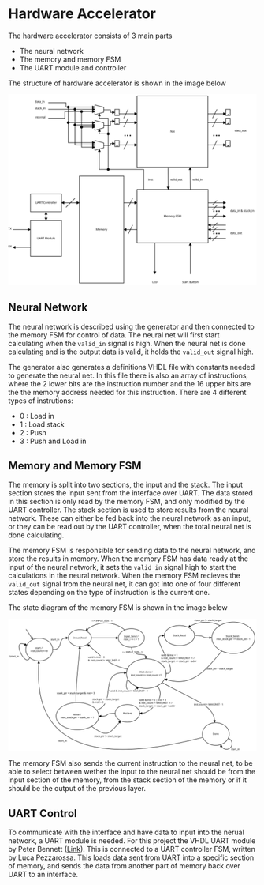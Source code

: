 # Hardware Accelerator

The hardware accelerator consists of 3 main parts
- The neural network
- The memory and memory FSM
- The UART module and controller

The structure of hardware accelerator is shown in the image below

![Block diagram of the hardware accelerator](Diagrams/Hardware-Accelerator-diagram.svg)

## Neural Network

The neural network is described using the generator and then connected to the memory FSM for control of data. The neural net will first start calculating when the `valid_in` signal is high. When the neural net is done calculating and is the output data is valid, it holds the `valid_out` signal high.

The generator also generates a definitions VHDL file with constants needed to generate the neural net. In this file there is also an array of instructions, where the 2 lower bits are the instruction number and the 16 upper bits are the the memory address needed for this instruction. There are 4 different types of instrutions:

- 0 : Load in
- 1 : Load stack
- 2 : Push
- 3 : Push and Load in

## Memory and Memory FSM

The memory is split into two sections, the input and the stack. The input section stores the input sent from the interface over UART. The data stored in this section is only read by the memory FSM, and only modified by the UART controller. The stack section is used to store results from the neural network. These can either be fed back into the neural network as an input, or they can be read out by the UART controller, when the total neural net is done calculating. 

The memory FSM is responsible for sending data to the neural network, and store the results in memory. When the memory FSM has data ready at the input of the neural network, it sets the `valid_in` signal high to start the calculations in the neural network. When the memory FSM recieves the `valid_out` signal from the neural net, it can got into one of four different states depending on the type of instruction is the current one. 

The state diagram of the memory FSM is shown in the image below

![The state diagram of the memory FSM](Diagrams/Memory-FSM-state-diagram.svg)

The memory FSM also sends the current instruction to the neural net, to be able to select between wether the input to the neural net should be from the input section of the memory, from the stack section of the memory or if it should be the output of the previous layer.

## UART Control

To communicate with the interface and have data to input into the nerual network, a UART module is needed. For this project the VHDL UART module by Peter Bennett ([Link](https://github.com/pabennett/uart)). This is connected to a UART controller FSM, written by Luca Pezzarossa. This loads data sent from UART into a specific section of memory, and sends the data from another part of memory back over UART to an interface.
